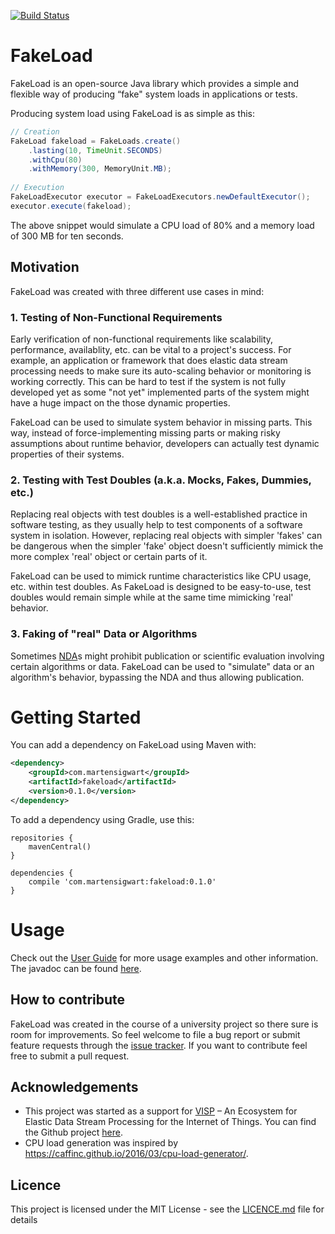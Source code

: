 [![Build Status](https://travis-ci.org/msigwart/fakeload.svg?branch=master)](https://travis-ci.org/msigwart/fakeload)

# FakeLoad
FakeLoad is an open-source Java library which provides a simple and flexible way of producing “fake" system loads in applications or tests.

Producing system load using FakeLoad is as simple as this:
```java
// Creation
FakeLoad fakeload = FakeLoads.create()
    .lasting(10, TimeUnit.SECONDS)
    .withCpu(80)
    .withMemory(300, MemoryUnit.MB);
 
// Execution
FakeLoadExecutor executor = FakeLoadExecutors.newDefaultExecutor(); 
executor.execute(fakeload);
```
The above snippet would simulate a CPU load of 80% and a memory load of 300 MB for ten seconds.

## Motivation
FakeLoad was created with three different use cases in mind:

### 1. Testing of Non-Functional Requirements
Early verification of non-functional requirements like scalability, performance, availablity, etc. can be vital to a project's success. For example, an application or framework that does elastic data stream processing needs to make sure its auto-scaling behavior or monitoring is working correctly. This can be hard to test if the system is not fully developed yet as some "not yet" implemented parts of the system might have a huge impact on the those dynamic properties. 

FakeLoad can be used to simulate system behavior in missing parts. This way, instead of force-implementing missing parts or making risky assumptions about runtime behavior, developers can actually test dynamic properties of their systems.

### 2. Testing with Test Doubles (a.k.a. Mocks, Fakes, Dummies, etc.)
Replacing real objects with test doubles is a well-established practice in software testing, as they usually help to test components of a software system in isolation. However, replacing real objects with simpler 'fakes' can be dangerous when the simpler 'fake' object doesn't sufficiently mimick the more complex 'real' object or certain parts of it. 

FakeLoad can be used to mimick runtime characteristics like CPU usage, etc. within test doubles. As FakeLoad is designed to be easy-to-use, test doubles would remain simple while at the same time mimicking 'real' behavior.

### 3. Faking of "real" Data or Algorithms
Sometimes [NDA](https://en.wikipedia.org/wiki/Non-disclosure_agreement)s might prohibit publication or scientific evaluation involving certain algorithms or data. FakeLoad can be used to "simulate" data or an algorithm's behavior, bypassing the NDA and thus allowing publication.

# Getting Started
You can add a dependency on FakeLoad using Maven with:
```xml
<dependency>
    <groupId>com.martensigwart</groupId>
    <artifactId>fakeload</artifactId>
    <version>0.1.0</version>
</dependency>
```
To add a dependency using Gradle, use this:
```
repositories {
    mavenCentral()
}

dependencies {
    compile 'com.martensigwart:fakeload:0.1.0'
}
```
# Usage
Check out the [User Guide](https://github.com/msigwart/fakeload/wiki) for more usage examples and other information. The javadoc can be found [here](https://msigwart.github.io/fakeload/releases/0.1.0/javadoc/).

## How to contribute
FakeLoad was created in the course of a university project so there sure is room for improvements. So feel welcome to file a bug report or submit feature requests through the [issue tracker](https://github.com/msigwart/fakeload/issues). If you want to contribute feel free to submit a pull request.

## Acknowledgements
* This project was started as a support for [VISP](https://visp-streaming.github.io/) – An Ecosystem for Elastic Data Stream Processing for the Internet of Things. You can find the Github project [here](https://github.com/visp-streaming).
* CPU load generation was inspired by <https://caffinc.github.io/2016/03/cpu-load-generator/>.

## Licence
This project is licensed under the MIT License - see the [LICENCE.md](LICENSE.md) file for details


